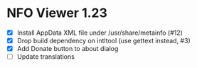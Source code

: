 NFO Viewer 1.23
===============

* [x] Install AppData XML file under /usr/share/metainfo (#12)
* [x] Drop build dependency on intltool (use gettext instead, #3)
* [x] Add Donate button to about dialog
* [ ] Update translations
